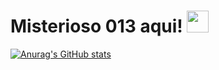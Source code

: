 # Misterioso 013 aqui! <img src="https://media.giphy.com/media/hvRJCLFzcasrR4ia7z/giphy.gif" width="35px">

[![Anurag's GitHub stats](https://github-readme-stats.vercel.app/api?username=misterioso013)](https://github.com/misterioso013)
